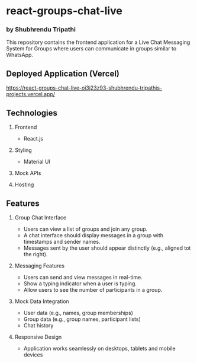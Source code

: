 # react-groups-chat-live
### by Shubhrendu Tripathi

This repository contains the frontend application for a Live Chat Messaging System for Groups where users can communicate in groups similar to WhatsApp. 

## Deployed Application (Vercel)

https://react-groups-chat-live-oi3j23z93-shubhrendu-tripathis-projects.vercel.app/

## Technologies

1. Frontend
    * React.js

2. Styling
    * Material UI

3. Mock APIs


4. Hosting



## Features

1. Group Chat Interface
    * Users can view a list of groups and join any group.
    * A chat interface should display messages in a group with timestamps and sender names.
    * Messages sent by the user should appear distinctly (e.g., aligned tot the right).

2. Messaging Features
    * Users can send and view messages in real-time.
    * Show a typing indicator when a user is typing.
    * Allow users to see the number of participants in a group.

3. Mock Data Integration
    * User data (e.g., names, group memberships)
    * Group data (e.g., group names, participant lists)
    * Chat history

4. Responsive Design
    * Application works seamlessly on desktops, tablets and mobile devices

